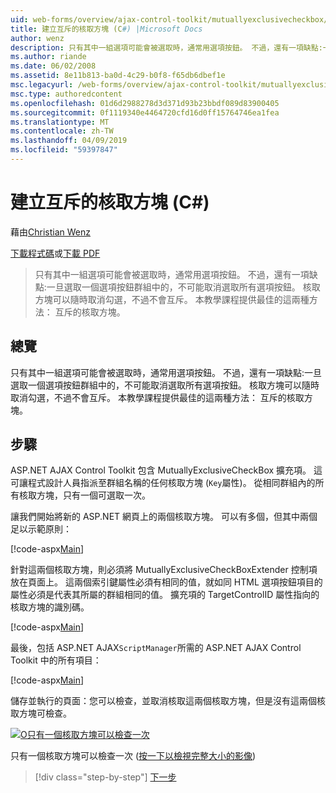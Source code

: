 ```yaml
---
uid: web-forms/overview/ajax-control-toolkit/mutuallyexclusivecheckbox/creating-mutually-exclusive-checkboxes-cs
title: 建立互斥的核取方塊 (C#) |Microsoft Docs
author: wenz
description: 只有其中一組選項可能會被選取時，通常用選項按鈕。 不過，還有一項缺點:一次一個選項按鈕群組中的選取...
ms.author: riande
ms.date: 06/02/2008
ms.assetid: 8e11b813-ba0d-4c29-b0f8-f65db6dbef1e
msc.legacyurl: /web-forms/overview/ajax-control-toolkit/mutuallyexclusivecheckbox/creating-mutually-exclusive-checkboxes-cs
msc.type: authoredcontent
ms.openlocfilehash: 01d6d2988278d3d371d93b23bbdf089d83900405
ms.sourcegitcommit: 0f1119340e4464720cfd16d0ff15764746ea1fea
ms.translationtype: MT
ms.contentlocale: zh-TW
ms.lasthandoff: 04/09/2019
ms.locfileid: "59397847"
---
```

# <a name="creating-mutually-exclusive-checkboxes-c"></a>建立互斥的核取方塊 (C#)

藉由[Christian Wenz](https://github.com/wenz)

[下載程式碼](http://download.microsoft.com/download/9/3/f/93f8daea-bebd-4821-833b-95205389c7d0/MutuallyExclusiveCheckBox0.cs.zip)或[下載 PDF](http://download.microsoft.com/download/b/6/a/b6ae89ee-df69-4c87-9bfb-ad1eb2b23373/mutuallyexclusivecheckbox0CS.pdf)

> 只有其中一組選項可能會被選取時，通常用選項按鈕。 不過，還有一項缺點:一旦選取一個選項按鈕群組中的，不可能取消選取所有選項按鈕。 核取方塊可以隨時取消勾選，不過不會互斥。 本教學課程提供最佳的這兩種方法： 互斥的核取方塊。


## <a name="overview"></a>總覽

只有其中一組選項可能會被選取時，通常用選項按鈕。 不過，還有一項缺點:一旦選取一個選項按鈕群組中的，不可能取消選取所有選項按鈕。 核取方塊可以隨時取消勾選，不過不會互斥。 本教學課程提供最佳的這兩種方法： 互斥的核取方塊。

## <a name="steps"></a>步驟

ASP.NET AJAX Control Toolkit 包含 MutuallyExclusiveCheckBox 擴充項。 這可讓程式設計人員指派至群組名稱的任何核取方塊 (`Key`屬性)。 從相同群組內的所有核取方塊，只有一個可選取一次。

讓我們開始將新的 ASP.NET 網頁上的兩個核取方塊。 可以有多個，但其中兩個足以示範原則：

[!code-aspx[Main](creating-mutually-exclusive-checkboxes-cs/samples/sample1.aspx)]

針對這兩個核取方塊，則必須將 MutuallyExclusiveCheckBoxExtender 控制項放在頁面上。 這兩個索引鍵屬性必須有相同的值，就如同 HTML 選項按鈕項目的屬性必須是代表其所屬的群組相同的值。 擴充項的 TargetControlID 屬性指向的核取方塊的識別碼。

[!code-aspx[Main](creating-mutually-exclusive-checkboxes-cs/samples/sample2.aspx)]

最後，包括 ASP.NET AJAX`ScriptManager`所需的 ASP.NET AJAX Control Toolkit 中的所有項目：

[!code-aspx[Main](creating-mutually-exclusive-checkboxes-cs/samples/sample3.aspx)]

儲存並執行的頁面：您可以檢查，並取消核取這兩個核取方塊，但是沒有這兩個核取方塊可檢查。


[![O只有一個核取方塊可以檢查一次](creating-mutually-exclusive-checkboxes-cs/_static/image2.png)](creating-mutually-exclusive-checkboxes-cs/_static/image1.png)

只有一個核取方塊可以檢查一次 ([按一下以檢視完整大小的影像](creating-mutually-exclusive-checkboxes-cs/_static/image3.png))

> [!div class="step-by-step"]
> [下一步](creating-mutually-exclusive-checkboxes-vb.md)
